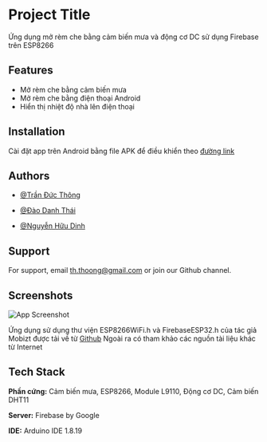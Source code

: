 
# Project Title

Ứng dụng mở rèm che bằng cảm biến mưa và động cơ DC sử dụng Firebase trên ESP8266


## Features

- Mở rèm che bằng cảm biến mưa
- Mở rèm che bằng điện thoại Android
- Hiển thị nhiệt độ nhà lên điện thoại

## Installation

Cài đặt app trên Android bằng file APK để điều khiển theo [đường link](https://drive.google.com/file/d/1_39reNgEfp646HfPWt5mTOsSkWh6U4c2/view?fbclid=IwAR01xPAGEurrRg16OTpalfz5y2rdXlYtKjIrFZX9x7ybtoWYaQnAqgaJp14)

    
## Authors

- [@Trần Đức Thông](https://www.github.com/kreazyme)

- [@Đào Danh Thái](https://www.github.com/DanhThai)

- [@Nguyễn Hữu Dinh](https://www.github.com/DinhNVT)


## Support

For support, email th.thoong@gmail.com or join our Github channel.


## Screenshots

![App Screenshot]([https://res.cloudinary.com/dr3toouvx/image/upload/v1656242057/samples/288287486_597719158588207_7303094104022406029_n_aqnjsd.png])



Ứng dụng sử dụng thư viện ESP8266WiFi.h và FirebaseESP32.h của tác giả Mobizt được tải về từ [Github](https://github.com/mobizt/Firebase-ESP8266)
Ngoài ra có tham khảo các nguồn tài liệu khác từ Internet
## Tech Stack

**Phần cứng:** Cảm biến mưa, ESP8266, Module L9110, Động cơ DC, Cảm biến DHT11

**Server:** Firebase by Google

**IDE:** Arduino IDE 1.8.19
